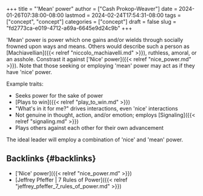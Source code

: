+++
title = "'Mean' power"
author = ["Cash Prokop-Weaver"]
date = 2024-01-26T07:38:00-08:00
lastmod = 2024-02-24T17:54:31-08:00
tags = ["concept", "concept"]
categories = ["concept"]
draft = false
slug = "fd2773ca-e019-4712-a69a-6645e9d24c9b"
+++

'Mean' power is power which one gains and/or wields through socially frowned upon ways and means. Others would describe such a person as [Machiavellian]({{< relref "niccolo_machiavelli.md" >}}), ruthless, amoral, or an asshole. Constrast it against ['Nice' power]({{< relref "nice_power.md" >}}). Note that those seeking or employing 'mean' power may act as if they have 'nice' power.

Example traits:

-   Seeks power for the sake of power
-   [Plays to win]({{< relref "play_to_win.md" >}})
-   "What's in it for me?" drives interactions, even 'nice' interactions
-   Not genuine in thought, action, and/or emotion; employs [Signaling]({{< relref "signaling.md" >}})
-   Plays others against each other for their own advancement

The ideal leader will employ a combination of 'nice' and 'mean' power.


## Backlinks {#backlinks}

-   ['Nice' power]({{< relref "nice_power.md" >}})
-   [Jeffrey Pfeffer | 7 Rules of Power]({{< relref "jeffrey_pfeffer_7_rules_of_power.md" >}})
